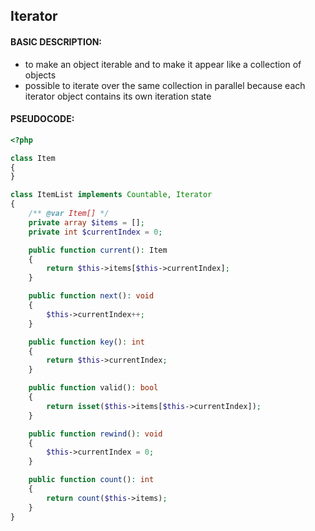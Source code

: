 ## Iterator

#### BASIC DESCRIPTION:
- to make an object iterable and to make it appear like a collection of objects
- possible to iterate over the same collection in parallel because each iterator object contains its own iteration state

#### PSEUDOCODE:
```php
<?php

class Item
{
}

class ItemList implements Countable, Iterator
{
    /** @var Item[] */
    private array $items = [];
    private int $currentIndex = 0;

    public function current(): Item
    {
        return $this->items[$this->currentIndex];
    }

    public function next(): void
    {
        $this->currentIndex++;
    }

    public function key(): int
    {
        return $this->currentIndex;
    }

    public function valid(): bool
    {
        return isset($this->items[$this->currentIndex]);
    }

    public function rewind(): void
    {
        $this->currentIndex = 0;
    }

    public function count(): int
    {
        return count($this->items);
    }
}
```
